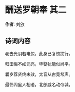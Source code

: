 # 酬送罗朝奉  其二

**作者**: 刘攽

## 诗词内容

老去光阴若电惊，此身已复愧扶行。

归田悔不如元亮，毕娶犹能似尚平。

曩岁荐贤终未效，太音从古竟希声。

最怜闾里人相语，北部威名动帝城。

